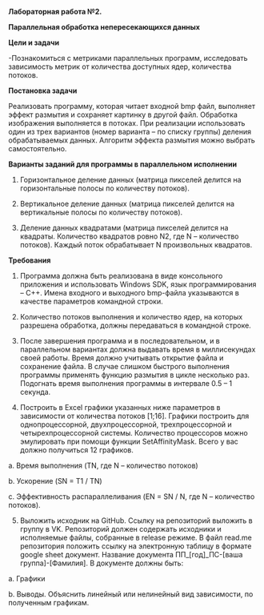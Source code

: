 **Лабораторная работа №2.**

**Параллельная обработка непересекающихся данных**

**Цели и задачи**

-Познакомиться с метриками параллельных программ, исследовать зависимость метрик от количества доступных ядер, количества потоков.

**Постановка задачи**

Реализовать программу, которая читает входной bmp файл, выполняет эффект размытия и сохраняет картинку в другой файл. Обработка изображения выполняется в потоках. При реализации использовать один из трех вариантов (номер варианта – по списку группы) деления обрабатываемых данных. Алгоритм эффекта размытия можно выбрать самостоятельно. 

**Варианты заданий для программы в параллельном исполнении**

1.	Горизонтальное деление данных (матрица пикселей делится на горизонтальные полосы по количеству потоков).

2.	Вертикальное деление данных (матрица пикселей делится на вертикальные полосы по количеству потоков).

3.	Деление данных квадратами (матрица пикселей делится на квадраты. Количество квадратов ровно N2, где N – количество потоков). Каждый поток обрабатывает N произвольных квадратов.

**Требования**

1.	Программа должна быть реализована в виде консольного приложения и использовать Windows SDK, язык программирования – С++. Имена входного и выходного bmp-файла указываются в качестве параметров командной строки.

2.	Количество потоков выполнения и количество ядер, на которых разрешена обработка, должны передаваться в командной строке. 

3.	После завершения программа и в последовательном, и в параллельном вариантах должна выдавать время в миллисекундах своей работы. Время должно учитывать открытие файла и сохранение файла. В случае слишком быстрого выполнения программы применять функцию размытия в цикле несколько раз. Подогнать время выполнения программы в интервале 0.5 – 1 секунда.

4.	Построить в Excel графики указанных ниже параметров в зависимости от количества потоков [1;16]. Графики построить для однопроцессорной, двухпроцессорной, трехпроцессорной и четырехпроцессорной системы. Количество процессоров можно эмулировать при помощи функции SetAffinityMask. Всего у вас должно получиться 12 графиков.

a.	Время выполнения (TN, где N – количество потоков)

b.	Ускорение (SN = T1 / TN)

c.	Эффективность распараллеливания (EN = SN / N, где N – количество потоков).

5.	Выложить исходник на GitHub. Ссылку на репозиторий выложить в группу в VK. Репозиторий должен содержать исходники и исполняемые файлы, собранные в release режиме. В файл read.me репозитория положить ссылку на электронную таблицу в формате google sheet документ. Название документа ПП_[год]_ПС-[ваша группа]-[Фамилия]. В документе должны быть:

a.	Графики

b.	Выводы. Объяснить линейный или нелинейный вид зависимости, по полученным графикам.
